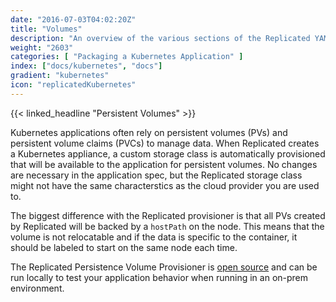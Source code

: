 ```yaml
---
date: "2016-07-03T04:02:20Z"
title: "Volumes"
description: "An overview of the various sections of the Replicated YAML."
weight: "2603"
categories: [ "Packaging a Kubernetes Application" ]
index: ["docs/kubernetes", "docs"]
gradient: "kubernetes"
icon: "replicatedKubernetes"
---
```


{{< linked_headline "Persistent Volumes" >}}

Kubernetes applications often rely on persistent volumes (PVs) and persistent volume claims (PVCs) to manage data. When Replicated creates a Kubernetes appliance, a custom storage class is automatically provisioned that will be available to the application for persistent volumes. No changes are necessary in the application spec, but the Replicated storage class might not have the same characterstics as the cloud provider you are used to.

The biggest difference with the Replicated provisioner is that all PVs created by Replicated will be backed by a `hostPath` on the node. This means that the volume is not relocatable and if the data is specific to the container, it should be labeled to start on the same node each time.

The Replicated Persistence Volume Provisioner is [open source](https://github.com/replicatedcom/replicated-hostpath-provisioner) and can be run locally to test your application behavior when running in an on-prem environment.
